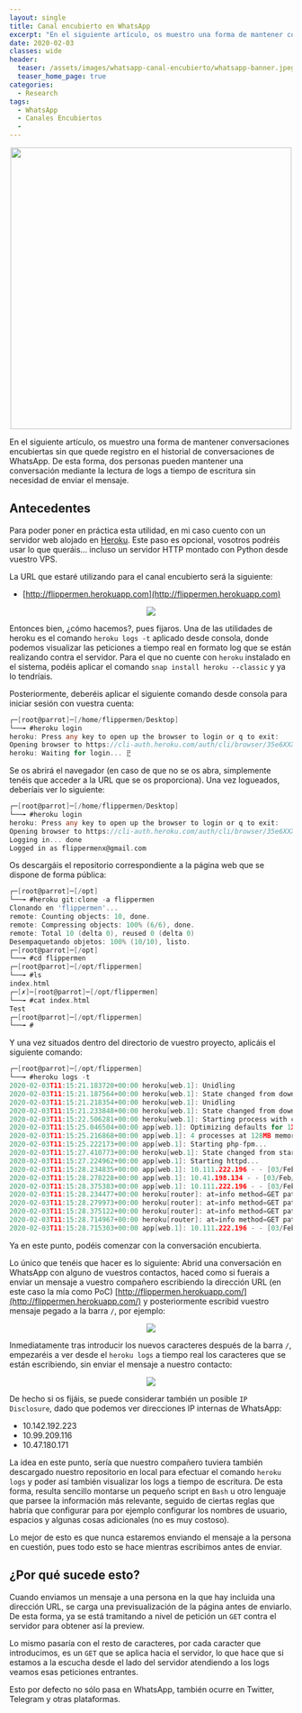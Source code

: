 ```yaml
---
layout: single
title: Canal encubierto en WhatsApp
excerpt: "En el siguiente artículo, os muestro una forma de mantener conversaciones encubiertas sin que quede registro en el historial de conversaciones de WhatsApp. De esta forma, dos personas pueden mantener una conversación mediante la lectura de logs a tiempo de escritura sin necesidad de enviar el mensaje."
date: 2020-02-03
classes: wide
header:
  teaser: /assets/images/whatsapp-canal-encubierto/whatsapp-banner.jpeg
  teaser_home_page: true
categories:
  - Research
tags:
  - WhatsApp
  - Canales Encubiertos
  - 
---
```


<p align="center">
<img src="/assets/images/whatsapp-canal-encubierto/whatsapp-banner.jpeg" width="500">
</p>

En el siguiente artículo, os muestro una forma de mantener conversaciones encubiertas sin que quede registro en el historial de conversaciones de WhatsApp. De esta forma, dos personas pueden mantener una conversación mediante la lectura de logs a tiempo de escritura sin necesidad de enviar el mensaje.

## Antecedentes

Para poder poner en práctica esta utilidad, en mi caso cuento con un servidor web alojado en [Heroku](https://www.heroku.com/). Este paso es opcional, vosotros podréis usar lo que queráis... incluso un servidor HTTP montado con Python desde vuestro VPS.

La URL que estaré utilizando para el canal encubierto será la siguiente:

* [http://flippermen.herokuapp.com](http://flippermen.herokuapp.com)

<p align="center">
<img src="/assets/images/whatsapp-canal-encubierto/page-herokuapp.jpg">
</p>

Entonces bien, ¿cómo hacemos?, pues fijaros. Una de las utilidades de heroku es el comando `heroku logs -t` aplicado desde consola, donde podemos visualizar las peticiones a tiempo real en formato log que se están realizando contra el servidor. Para el que no cuente con `heroku` instalado en el sistema, podéis aplicar el comando `snap install heroku --classic` y ya lo tendríais. 

Posteriormente, deberéis aplicar el siguiente comando desde consola para iniciar sesión con vuestra cuenta:

```go
┌─[root@parrot]─[/home/flippermen/Desktop]
└──╼ #heroku login
heroku: Press any key to open up the browser to login or q to exit:
Opening browser to https://cli-auth.heroku.com/auth/cli/browser/35e6XXXX-XXXX-XXXX-87d0-bf7ff75XXXXX
heroku: Waiting for login... ⣟
```

Se os abrirá el navegador (en caso de que no se os abra, simplemente tenéis que acceder a la URL que se os proporciona). Una vez logueados, deberíais ver lo siguiente:

```go
┌─[root@parrot]─[/home/flippermen/Desktop]
└──╼ #heroku login
heroku: Press any key to open up the browser to login or q to exit: 
Opening browser to https://cli-auth.heroku.com/auth/cli/browser/35e6XXXX-XXXX-XXXX-87d0-bf7ff75XXXXX
Logging in... done
Logged in as flippermenx@gmail.com
```

Os descargáis el repositorio correspondiente a la página web que se dispone de forma pública:

```go
┌─[root@parrot]─[/opt]
└──╼ #heroku git:clone -a flippermen
Clonando en 'flippermen'...
remote: Counting objects: 10, done.
remote: Compressing objects: 100% (6/6), done.
remote: Total 10 (delta 0), reused 0 (delta 0)
Desempaquetando objetos: 100% (10/10), listo.
┌─[root@parrot]─[/opt]
└──╼ #cd flippermen
┌─[root@parrot]─[/opt/flippermen]
└──╼ #ls
index.html
┌─[✗]─[root@parrot]─[/opt/flippermen]
└──╼ #cat index.html 
Test
┌─[root@parrot]─[/opt/flippermen]
└──╼ #
```

Y una vez situados dentro del directorio de vuestro proyecto, aplicáis el siguiente comando:

```go
┌─[root@parrot]─[/opt/flippermen]
└──╼ #heroku logs -t
2020-02-03T11:15:21.183720+00:00 heroku[web.1]: Unidling
2020-02-03T11:15:21.187564+00:00 heroku[web.1]: State changed from down to starting
2020-02-03T11:15:21.218354+00:00 heroku[web.1]: Unidling
2020-02-03T11:15:21.233848+00:00 heroku[web.1]: State changed from down to starting
2020-02-03T11:15:22.506281+00:00 heroku[web.1]: Starting process with command `heroku-php-apache2`
2020-02-03T11:15:25.046504+00:00 app[web.1]: Optimizing defaults for 1X dyno...
2020-02-03T11:15:25.216868+00:00 app[web.1]: 4 processes at 128MB memory limit.
2020-02-03T11:15:25.222173+00:00 app[web.1]: Starting php-fpm...
2020-02-03T11:15:27.410773+00:00 heroku[web.1]: State changed from starting to up
2020-02-03T11:15:27.224962+00:00 app[web.1]: Starting httpd...
2020-02-03T11:15:28.234835+00:00 app[web.1]: 10.111.222.196 - - [03/Feb/2020:11:15:28 +0000] "GET / HTTP/1.1" 302 - "-" "Mozilla/5.0 (X11; Linux x86_64) AppleWebKit/537.36 (KHTML, like Gecko) Chrome/77.0.3865.120 Safari/537.36
2020-02-03T11:15:28.278228+00:00 app[web.1]: 10.41.198.134 - - [03/Feb/2020:11:15:28 +0000] "GET /robots.txt HTTP/1.1" 404 208 "-" "Mozilla/5.0 (X11; Linux x86_64) AppleWebKit/537.36 (KHTML, like Gecko) Chrome/77.0.3865.120 Safari/537.36
2020-02-03T11:15:28.375383+00:00 app[web.1]: 10.111.222.196 - - [03/Feb/2020:11:15:28 +0000] "GET /index.html HTTP/1.1" 200 5 "-" "Mozilla/5.0 (X11; Linux x86_64) AppleWebKit/537.36 (KHTML, like Gecko) Chrome/77.0.3865.120 Safari/537.36
2020-02-03T11:15:28.234477+00:00 heroku[router]: at=info method=GET path="/" host=flippermen.herokuapp.com request_id=1cc5b49f-eaba-4f5d-828c-4f1ac3dcddcc fwd="XX.XXX.XXX.160" dyno=web.1 connect=1ms service=3ms status=302 bytes=176 protocol=http
2020-02-03T11:15:28.279973+00:00 heroku[router]: at=info method=GET path="/robots.txt" host=flippermen.herokuapp.com request_id=750ddd73-a1f7-4616-9827-119e5b3f280e fwd="XX.XXX.XXX.160" dyno=web.1 connect=1ms service=2ms status=404 bytes=372 protocol=http
2020-02-03T11:15:28.375122+00:00 heroku[router]: at=info method=GET path="/index.html" host=flippermen.herokuapp.com request_id=e9db6b57-a2dc-406f-9d09-2549f65d429a fwd="XX.XXX.XXX.160" dyno=web.1 connect=1ms service=2ms status=200 bytes=233 protocol=http
2020-02-03T11:15:28.714967+00:00 heroku[router]: at=info method=GET path="/favicon.ico" host=flippermen.herokuapp.com request_id=4bfb04e1-3b32-46a7-b0a0-3208e321596e fwd="XX.XXX.XXX.160" dyno=web.1 connect=1ms service=2ms status=404 bytes=373 protocol=http
2020-02-03T11:15:28.715303+00:00 app[web.1]: 10.111.222.196 - - [03/Feb/2020:11:15:28 +0000] "GET /favicon.ico HTTP/1.1" 404 209 "http://flippermen.herokuapp.com/index.html" "Mozilla/5.0 (X11; Linux x86_64) AppleWebKit/537.36 (KHTML, like Gecko) Chrome/77.0.3865.120 Safari/537.36
```

Ya en este punto, podéis comenzar con la conversación encubierta. 

Lo único que tenéis que hacer es lo siguiente: Abrid una conversación en WhatsApp con alguno de vuestros contactos, haced como si fuerais a enviar un mensaje a vuestro compañero escribiendo la dirección URL (en este caso la mía como PoC) [http://flippermen.herokuapp.com/](http://flippermen.herokuapp.com/) y posteriormente escribid vuestro mensaje pegado a la barra `/`, por ejemplo:

<p align="center">
<img src="/assets/images/whatsapp-canal-encubierto/whatsapp-victor.jpg">
</p>

Inmediatamente tras introducir los nuevos caracteres después de la barra `/`, empezaréis a ver desde el `heroku logs` a tiempo real los caracteres que se están escribiendo, sin enviar el mensaje a nuestro contacto:

<p align="center">
<img src="/assets/images/whatsapp-canal-encubierto/logs-heroku.jpg">
</p>

De hecho si os fijáis, se puede considerar también un posible `IP Disclosure`, dado que podemos ver direcciones IP internas de WhatsApp:

* 10.142.192.223
* 10.99.209.116
* 10.47.180.171

La idea en este punto, sería que nuestro compañero tuviera también descargado nuestro repositorio en local para efectuar el comando `heroku logs` y poder así también visualizar los logs a tiempo de escritura. De esta forma, resulta sencillo montarse un pequeño script en `Bash` u otro lenguaje que parsee la información más relevante, seguido de ciertas reglas que habría que configurar para por ejemplo configurar los nombres de usuario, espacios y algunas cosas adicionales (no es muy costoso).

Lo mejor de esto es que nunca estaremos enviando el mensaje a la persona en cuestión, pues todo esto se hace mientras escribimos antes de enviar.

## ¿Por qué sucede esto?

Cuando enviamos un mensaje a una persona en la que hay incluida una dirección URL, se carga una previsualización de la página antes de enviarlo. De esta forma, ya se está tramitando a nivel de petición un `GET` contra el servidor para obtener así la preview. 

Lo mismo pasaría con el resto de caracteres, por cada caracter que introducimos, es un `GET` que se aplica hacia el servidor, lo que hace que si estamos a la escucha desde el lado del servidor atendiendo a los logs veamos esas peticiones entrantes.

Esto por defecto no sólo pasa en WhatsApp, también ocurre en Twitter, Telegram y otras plataformas.









